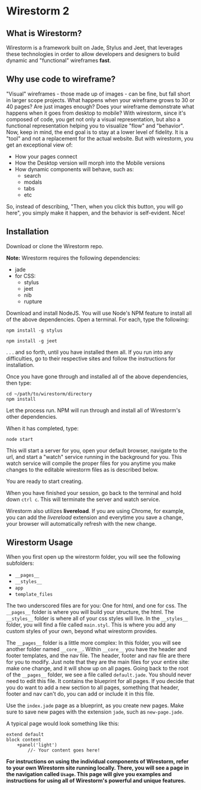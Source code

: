 # Wirestorm 2 #

## What is Wirestorm? ##

Wirestorm is a framework built on Jade, Stylus and Jeet, that leverages these technologies in order to allow developers and designers to build dynamic and "functional" wireframes __fast__.

## Why use code to wireframe? ##

"Visual" wireframes - those made up of images - can be fine, but fall short in larger scope projects.  What happens when your wireframe grows to 30 or 40 pages?  Are just images enough?  Does your wireframe demonstrate what happens when it goes from desktop to mobile?  With wirestorm, since it's composed of code, you get not only a visual representation, but also a functional representation helping you to visualize "flow" and "behavior".  Now, keep in mind, the end goal is to stay at a lower level of fidelity.  It is a "tool" and not a replacement for the actual website.  But with wirestorm, you get an exceptional view of: 

- How your pages connect
- How the Desktop version will morph into the Mobile versions
- How dynamic components will behave, such as:
	- search
	- modals
	- tabs
	- etc

So, instead of describing, "Then, when you click this button, you will go here", you simply make it happen, and the behavior is self-evident.  Nice!

## Installation ##

Download or clone the Wirestorm repo.

__Note:__ Wirestorm requires the following dependencies:

- jade
- for CSS:
	- stylus
	- jeet
	- nib
	- rupture

Download and install NodeJS. You will use Node's NPM feature to install all of the above dependencies.  Open a terminal.  For each, type the following:

```
npm install -g stylus
```

```
npm install -g jeet
```

. . . and so forth, until you have installed them all.  If you run into any difficulties, go to their respective sites and follow the instructions for installation.


Once you have gone through and installed all of the above dependencies, then type:

```
cd ~/path/to/wirestorm/directory
npm install
```

Let the process run.  NPM will run through and install all of  Wirestorm's other dependencies.

When it has completed, type:

```
node start
```

This will start a server for you, open your default browser, navigate to the url, and start a "watch" service running in the background for you.  This watch service will compile the proper files for you anytime you make changes to the editable wirestorm files as is described below.

You are ready to start creating.

When you have finished your session, go back to the terminal and hold down `ctrl c`.  This will terminate the server and watch service.

Wirestorm also utilizes __livereload__.  If you are using Chrome, for example, you can add the _livereload_ extension and everytime you save a change, your browser will automatically refresh with the new change.

## Wirestorm Usage ##

When you first open up the wirestorm folder, you will see the following subfolders:

- `__pages__`
- `__styles__`
- `app`
- `template_files`

The two underscored files are for you: One for html, and one for css.  The `__pages__` folder is where you will build your structure, the html.  The `__styles__` folder is where all of your css styles will live.  In the `__styles__` folder, you will find a file called `main.styl`.  This is where you add any custom styles of your own, beyond what wirestorm provides.

The `__pages__` folder is a little more complex: In this folder, you will see another folder named `__core__`.  Within `__core__` you have the header and footer templates, and the nav file.  The header, footer and nav file are there for you to modify.  Just note that they are the main files for your entire site: make one change, and it will show up on all pages.  Going back to the root of the `__pages__` folder, we see a file called `default.jade`.  You should never need to edit this file.  It contains the blueprint for all pages.  If you decide that you do want to add a new section to all pages, something that header, footer and nav can't do, you can add or include it in this file.

Use the `index.jade` page as a blueprint, as you create new pages.  Make sure to save new pages with the extension `jade`, such as `new-page.jade`.

A typical page would look something like this:

```
extend default
block content
	+panel('light')
		//- Your content goes here!
```

**For instructions on using the individual components of Wirestorm, refer to your own Wirestorm site running locally.  There, you will see a page in the navigation called `Usage`.  This page will give you examples and instructions for using all of Wirestorm's powerful and unique features.**